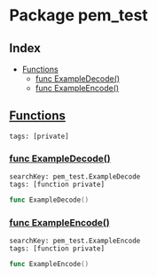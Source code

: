 # Package pem_test

## Index

* [Functions](#func)
    * [func ExampleDecode()](#ExampleDecode)
    * [func ExampleEncode()](#ExampleEncode)


## <a id="func" href="#func">Functions</a>

```
tags: [private]
```

### <a id="ExampleDecode" href="#ExampleDecode">func ExampleDecode()</a>

```
searchKey: pem_test.ExampleDecode
tags: [function private]
```

```Go
func ExampleDecode()
```

### <a id="ExampleEncode" href="#ExampleEncode">func ExampleEncode()</a>

```
searchKey: pem_test.ExampleEncode
tags: [function private]
```

```Go
func ExampleEncode()
```

